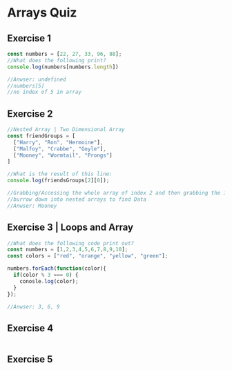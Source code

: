 # Arrays Quiz

## Exercise 1

```js
const numbers = [22, 27, 33, 96, 88];
//What does the following print?
console.log(numbers[numbers.length])

//Anwser: undefined
//numbers[5]
//no index of 5 in array
```

## Exercise 2

```js
//Nested Array | Two Dimensional Array
const friendGroups = [
  ["Harry", "Ron", "Hermoine"],
  ["Malfoy", "Crabbe", "Goyle"],
  ["Mooney", "Wormtail", "Prongs"]
]

//What is the result of this line:
console.log(friendsGroups[2][0]);

//Grabbing/Accessing the whole array of index 2 and then grabbing the item in that array at index 0
//burrow down into nested arrays to find Data
//Anwser: Mooney
```

## Exercise 3 | Loops and Array

```js
//What does the following code print out?
const numbers = [1,2,3,4,5,6,7,8,9,10];
const colors = ["red", "orange", "yellow", "green"];

numbers.forEach(function(color){
  if(color % 3 === 0) {
    conosle.log(color);
  }
});

//Anwser: 3, 6, 9 
```

## Exercise 4

```js


```

## Exercise 5

```js

```